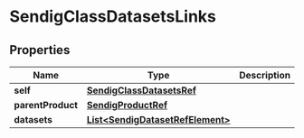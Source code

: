 

# SendigClassDatasetsLinks

## Properties

Name | Type | Description | Notes
------------ | ------------- | ------------- | -------------
**self** | [**SendigClassDatasetsRef**](SendigClassDatasetsRef.md) |  |  [optional]
**parentProduct** | [**SendigProductRef**](SendigProductRef.md) |  |  [optional]
**datasets** | [**List&lt;SendigDatasetRefElement&gt;**](SendigDatasetRefElement.md) |  |  [optional]





